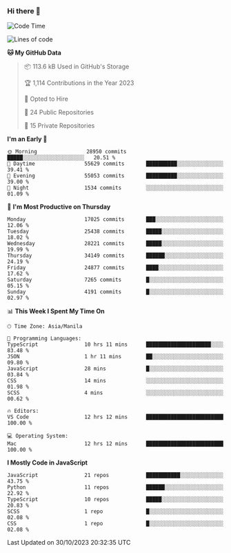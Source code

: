 ### Hi there 👋

<!--START_SECTION:waka-->
![Code Time](http://img.shields.io/badge/Code%20Time-435%20hrs%2016%20mins-blue)

![Lines of code](https://img.shields.io/badge/From%20Hello%20World%20I%27ve%20Written-60.0%20million%20lines%20of%20code-blue)

**🐱 My GitHub Data** 

> 📦 113.6 kB Used in GitHub's Storage 
 > 
> 🏆 1,114 Contributions in the Year 2023
 > 
> 💼 Opted to Hire
 > 
> 📜 24 Public Repositories 
 > 
> 🔑 15 Private Repositories 
 > 
**I'm an Early 🐤** 

```text
🌞 Morning                28950 commits       █████░░░░░░░░░░░░░░░░░░░░   20.51 % 
🌆 Daytime                55629 commits       ██████████░░░░░░░░░░░░░░░   39.41 % 
🌃 Evening                55053 commits       ██████████░░░░░░░░░░░░░░░   39.00 % 
🌙 Night                  1534 commits        ░░░░░░░░░░░░░░░░░░░░░░░░░   01.09 % 
```
📅 **I'm Most Productive on Thursday** 

```text
Monday                   17025 commits       ███░░░░░░░░░░░░░░░░░░░░░░   12.06 % 
Tuesday                  25438 commits       █████░░░░░░░░░░░░░░░░░░░░   18.02 % 
Wednesday                28221 commits       █████░░░░░░░░░░░░░░░░░░░░   19.99 % 
Thursday                 34149 commits       ██████░░░░░░░░░░░░░░░░░░░   24.19 % 
Friday                   24877 commits       ████░░░░░░░░░░░░░░░░░░░░░   17.62 % 
Saturday                 7265 commits        █░░░░░░░░░░░░░░░░░░░░░░░░   05.15 % 
Sunday                   4191 commits        █░░░░░░░░░░░░░░░░░░░░░░░░   02.97 % 
```


📊 **This Week I Spent My Time On** 

```text
🕑︎ Time Zone: Asia/Manila

💬 Programming Languages: 
TypeScript               10 hrs 11 mins      █████████████████████░░░░   83.48 % 
JSON                     1 hr 11 mins        ██░░░░░░░░░░░░░░░░░░░░░░░   09.80 % 
JavaScript               28 mins             █░░░░░░░░░░░░░░░░░░░░░░░░   03.84 % 
CSS                      14 mins             ░░░░░░░░░░░░░░░░░░░░░░░░░   01.98 % 
SCSS                     4 mins              ░░░░░░░░░░░░░░░░░░░░░░░░░   00.62 % 

🔥 Editors: 
VS Code                  12 hrs 12 mins      █████████████████████████   100.00 % 

💻 Operating System: 
Mac                      12 hrs 12 mins      █████████████████████████   100.00 % 
```

**I Mostly Code in JavaScript** 

```text
JavaScript               21 repos            ███████████░░░░░░░░░░░░░░   43.75 % 
Python                   11 repos            ██████░░░░░░░░░░░░░░░░░░░   22.92 % 
TypeScript               10 repos            █████░░░░░░░░░░░░░░░░░░░░   20.83 % 
SCSS                     1 repo              █░░░░░░░░░░░░░░░░░░░░░░░░   02.08 % 
CSS                      1 repo              █░░░░░░░░░░░░░░░░░░░░░░░░   02.08 % 
```




 Last Updated on 30/10/2023 20:32:35 UTC
<!--END_SECTION:waka-->
